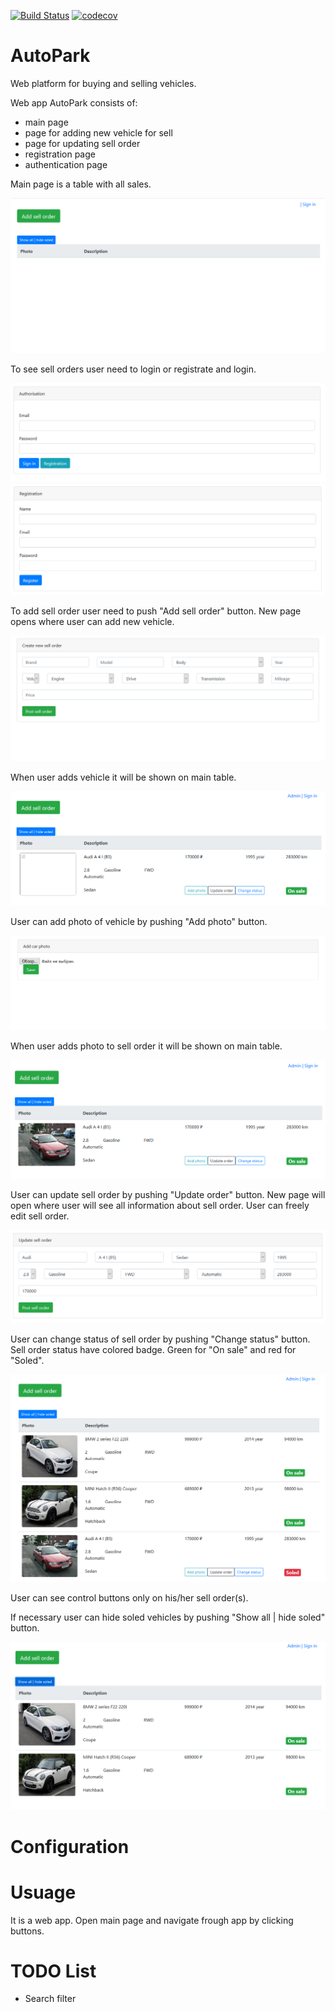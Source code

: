 [![Build Status](https://travis-ci.org/BaikovSergey/AutoPark.svg?branch=master)](https://travis-ci.org/BaikovSergey/AutoPark)
[![codecov](https://codecov.io/gh/BaikovSergey/AutoPark/branch/master/graph/badge.svg)](https://codecov.io/gh/BaikovSergey/AutoPark)

# AutoPark
Web platform for buying and selling vehicles. 

Web app AutoPark consists of:
  - main page
  - page for adding new vehicle for sell
  - page for updating sell order
  - registration page
  - authentication page
  
 Main page is a table with all sales.
 
 ![alt text](https://github.com/BaikovSergey/AutoPark/blob/master/images/mainPage.png)
 
 To see sell orders user need to login or registrate and login.
 
 ![alt text](https://github.com/BaikovSergey/AutoPark/blob/master/images/login.png)
 ![alt text](https://github.com/BaikovSergey/AutoPark/blob/master/images/reg.png)
 
 To add sell order user need to push "Add sell order" button. New page opens where user can add new vehicle.
 
 ![alt text](https://github.com/BaikovSergey/AutoPark/blob/master/images/create.png)
 
 When user adds vehicle it will be shown on main table.
 
 ![alt text](https://github.com/BaikovSergey/AutoPark/blob/master/images/without%20photo.png)
 
 User can add photo of vehicle by pushing "Add photo" button.
 
 ![alt text](https://github.com/BaikovSergey/AutoPark/blob/master/images/add%20photo.png)
 
 When user adds photo to sell order it will be shown on main table.
 
 ![alt text](https://github.com/BaikovSergey/AutoPark/blob/master/images/with%20photo.png)
 
 User can update sell order by pushing "Update order" button. New page will open where user will see all information about sell order. User can freely edit sell order.
 
 ![alt text](https://github.com/BaikovSergey/AutoPark/blob/master/images/update.png)
 
 User can change status of sell order by pushing "Change status" button.
 Sell order status have colored badge. Green for "On sale" and red for "Soled".
 
 ![alt text](https://github.com/BaikovSergey/AutoPark/blob/master/images/change%20status.png)
 
 User can see control buttons only on his/her sell order(s).
 
 If necessary user can hide soled vehicles by pushing "Show all | hide soled" button.
 
 ![alt text](https://github.com/BaikovSergey/AutoPark/blob/master/images/hide%20soled.png)
 
 # Configuration
 
 # Usuage
 
 It is a web app. Open main page and navigate frough app by clicking buttons.
 
 # TODO List
 
  - Search filter
